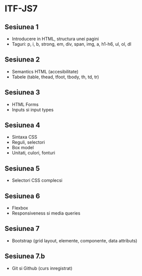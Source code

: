 # ITF-JS7

## Sesiunea 1

- Introducere in HTML, structura unei pagini
- Taguri: p, i, b, strong, em, div, span, img, a, h1-h6, ul, ol, dl


## Sesiunea 2

- Semantics HTML (accesibilitate)
- Tabele (table, thead, tfoot, tbody, th, td, tr)


## Sesiunea 3

 - HTML Forms
 - Inputs si input types
        

## Sesiunea 4

 - Sintaxa CSS
 - Reguli, selectori
 - Box model
 - Unitati, culori, fonturi


## Sesiunea 5

 - Selectori CSS complecsi


## Sesiunea 6

 - Flexbox
 - Responsiveness si media queries
       
        
## Sesiunea 7

 - Bootstrap (grid layout, elemente, componente, data attributs)


## Sesiunea 7.b

 - Git si Github (curs inregistrat)